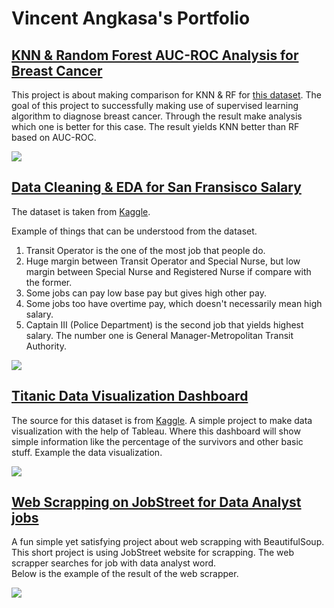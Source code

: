 <!--
# Vincent Angkasa's Portfolio

## [KNN & Random Forest AUC-ROC Analysis for Breast Cancer](https://github.com/SaltyKNIGHT/portfolio-roc-aoc-knn-random-forest-comparison)

This project is about making comparison for KNN & RF for [this dataset](https://www.kaggle.com/datasets/uciml/breast-cancer-wisconsin-data).
The goal of this project to successfully making use of supervised learning algorithm to diagnose breast cancer.
Through the result make analysis which one is better for this case.
The result yields KNN better than RF based on AUC-ROC.<br>


![](https://i.imgur.com/diaRsWp.png)

## [Web Scrapping on JobStreet for Data Analyst jobs](https://github.com/SaltyKNIGHT/portfolio-web-scrapping-jobstreet-data-analyst-only-id)

A fun simple yet satisfying project about web scrapping with BeautifulSoup.
This short project is using JobStreet website for scrapping. The web scrapper searches for job with data analyst word.<br>
Below is the example of the result of the web scrapper.


![](https://i.imgur.com/nrIZjGy.png)

## [Data Cleaning & EDA for San Fransisco Salary](https://www.kaggle.com/code/saltonigiri/sf-salaries?scriptVersionId=98266087)
The dataset is taken from [Kaggle](https://www.kaggle.com/datasets/kaggle/sf-salaries).

Example of things that can be understood from the dataset.
1. Transit Operator is the one of the most job that people do.
2. Huge margin between Transit Operator and Special Nurse, but low margin between Special Nurse and Registered Nurse if compare with the former.
3. Some jobs can pay low base pay but gives high other pay.
4. Some jobs too have overtime pay, which doesn't necessarily mean high salary.
5. Captain III (Police Department) is the second job that yields highest salary. The number one is General Manager-Metropolitan Transit Authority.

![](https://i.imgur.com/JmhXH2m.png)

## [Titanic Data Visualization Dashboard](https://public.tableau.com/views/titanic-try1/Dashboard1?:language=en-US&:display_count=n&:origin=viz_share_link)
The source for this dataset is from [Kaggle](https://www.kaggle.com/c/titanic/data). A simple project to make data visualization with the help of Tableau. Where this dashboard will show simple information like the percentage of the survivors and other basic stuff.
-->
# Vincent Angkasa's Portfolio

## [KNN & Random Forest AUC-ROC Analysis for Breast Cancer](https://github.com/SaltyKNIGHT/portfolio-roc-aoc-knn-random-forest-comparison)

This project is about making comparison for KNN & RF for [this dataset](https://www.kaggle.com/datasets/uciml/breast-cancer-wisconsin-data).
The goal of this project to successfully making use of supervised learning algorithm to diagnose breast cancer.
Through the result make analysis which one is better for this case.
The result yields KNN better than RF based on AUC-ROC.<br>

![](https://i.imgur.com/diaRsWp.png)

## [Data Cleaning & EDA for San Fransisco Salary](https://www.kaggle.com/code/saltonigiri/sf-salaries?scriptVersionId=98266087)
The dataset is taken from [Kaggle](https://www.kaggle.com/datasets/kaggle/sf-salaries).

Example of things that can be understood from the dataset.
1. Transit Operator is the one of the most job that people do.
2. Huge margin between Transit Operator and Special Nurse, but low margin between Special Nurse and Registered Nurse if compare with the former.
3. Some jobs can pay low base pay but gives high other pay.
4. Some jobs too have overtime pay, which doesn't necessarily mean high salary.
5. Captain III (Police Department) is the second job that yields highest salary. The number one is General Manager-Metropolitan Transit Authority.

![](https://i.imgur.com/JmhXH2m.png)

## [Titanic Data Visualization Dashboard](https://public.tableau.com/views/titanic-try1/Dashboard1?:language=en-US&:display_count=n&:origin=viz_share_link)
The source for this dataset is from [Kaggle](https://www.kaggle.com/c/titanic/data). A simple project to make data visualization with the help of Tableau. Where this dashboard will show simple information like the percentage of the survivors and other basic stuff. Example the data visualization.

![](https://i.imgur.com/jK15DPL.png)

## [Web Scrapping on JobStreet for Data Analyst jobs](https://github.com/SaltyKNIGHT/portfolio-web-scrapping-jobstreet-data-analyst-only-id)

A fun simple yet satisfying project about web scrapping with BeautifulSoup.
This short project is using JobStreet website for scrapping. The web scrapper searches for job with data analyst word.<br>
Below is the example of the result of the web scrapper.

![](https://i.imgur.com/nrIZjGy.png)

